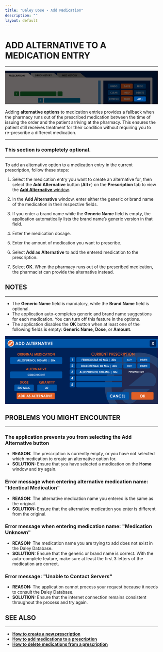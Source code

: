 ```yaml
---
title: "Daley Dose - Add Medication"
description: ""
layout: default
---
```


# **ADD ALTERNATIVE TO A MEDICATION ENTRY**
---

![Daley Dose Add Alternative](/assets/images/daley-dose-home-window-parts-alt.png)

Adding **alternative options** to medication entries provides a fallback when the pharmacy runs out of the prescribed medication between the time of issuing the order and the patient arriving at the pharmacy. This ensures the patient still receives treatment for their condition without requiring you to re-prescribe a different medication.

---
### This section is completely optional.
---

To add an alternative option to a medication entry in the current prescription, follow these steps:

1. Select the medication entry you want to create an alternative for, then select the **Add Alternative** button (**Alt+**) on the **Prescription** tab to view the [**Add Alternative** window](/daleydose/window-add-alternative).

2. In the **Add Alternative** window, enter either the generic or brand name of the medication in their respective fields.

3. If you enter a brand name while the **Generic Name** field is empty, the application automatically lists the brand name’s generic version in that field.
  

4. Enter the medication dosage.

5. Enter the amount of medication you want to prescribe.

6. Select **Add as Alternative** to add the entered medication to the prescription.

7. Select **OK**.
   When the pharmacy runs out of the prescribed medication, the pharmacist can provide the alternative instead.

## **NOTES**
---
- The **Generic Name** field is mandatory, while the **Brand Name** field is optional.
- The application auto-completes generic and brand name suggestions for each medication. You can turn off this feature in the options.
- The application disables the **OK** button when at least one of the following fields is empty: **Generic Name**, **Dose**, or **Amount**.

![Daley Dose user interface screenshot](/assets/images/daley-dose-add-alts-window.png)

## **PROBLEMS YOU MIGHT ENCOUNTER**  
---
### The application prevents you from selecting the **Add Alternative** button  
- **REASON:** The prescription is currently empty, or you have not selected which medication to create an alternative option for.  
- **SOLUTION:** Ensure that you have selected a medication on the **Home** window and try again.

### Error message when entering alternative medication name: **"Identical Medication"**  
- **REASON:** The alternative medication name you entered is the same as the original.  
- **SOLUTION:** Ensure that the alternative medication you enter is different from the original.
  
### Error message when entering medication name: **"Medication Unknown"**  
- **REASON:** The medication name you are trying to add does not exist in the Daley Database.  
- **SOLUTION:** Ensure that the generic or brand name is correct. With the auto-complete feature, make sure at least the first 3 letters of the medication are correct.

### Error message: **"Unable to Contact Servers"**  
- **REASON:** The application cannot process your request because it needs to consult the Daley Database.  
- **SOLUTION:** Ensure that the internet connection remains consistent throughout the process and try again.

## **SEE ALSO**
---
- [**How to create a new prescription**](/daleydose/prescription-create-new)
- [**How to add medications to a prescription**](/daleydose/prescription-add-meds)
- [**How to delete medications from a prescription**](/daleydose/prescription-delete-meds) 
